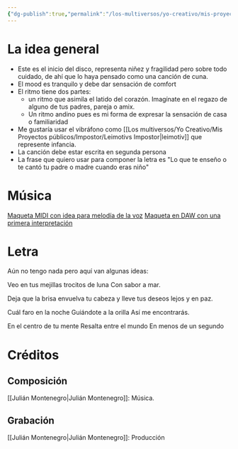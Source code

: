 ```yaml
---
{"dg-publish":true,"permalink":"/los-multiversos/yo-creativo/mis-proyectos-publicos/impostor/s1-un-lullaby/"}
---
```


# La idea general
- Este es el inicio del disco, representa niñez y fragilidad pero sobre todo cuidado, de ahí que lo haya pensado como una canción de cuna. 
- El mood es tranquilo y debe dar sensación de comfort
- El ritmo tiene dos partes: 
	- un ritmo que asimila el latido del corazón. Imagínate en el regazo de alguno de tus padres, pareja o amix.
	- Un ritmo andino pues es mi forma de expresar la sensación de casa o familiaridad
- Me gustaría usar el vibráfono como [[Los multiversos/Yo Creativo/Mis Proyectos públicos/Impostor/Leimotivs Impostor\|leimotiv]] que represente infancia.
- La canción debe estar escrita en segunda persona
- La frase que quiero usar para componer la letra es "Lo que te enseño o te cantó tu padre o madre cuando eras niño"
# Música
[Maqueta MIDI con idea para melodía de la voz](https://drive.google.com/file/d/1-7DIRsHFroxbBKuQWzMK49s6xKTYB64i/view?usp=sharing)
[Maqueta en DAW con una primera interpretación](https://drive.google.com/file/d/1-06UXVAUVWQ1AAkIUAoge4Ro-mPCzxYw/view?usp=sharing)
# Letra
Aún no tengo nada pero aquí van algunas ideas:

Veo en tus mejillas
trocitos de luna
Con sabor a mar.

Deja que la brisa envuelva tu cabeza
y lleve tus deseos
lejos y en paz.

Cuál faro en la noche
Guiándote a la orilla
Así me encontrarás.

En el centro de tu mente
Resalta entre el mundo
En menos de un segundo
# Créditos
## Composición
[[Julián Montenegro\|Julián Montenegro]]: Música.
## Grabación
[[Julián Montenegro\|Julián Montenegro]]: Producción